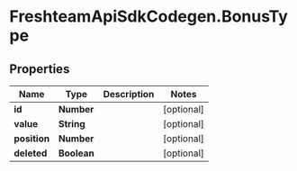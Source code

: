 # FreshteamApiSdkCodegen.BonusType

## Properties

Name | Type | Description | Notes
------------ | ------------- | ------------- | -------------
**id** | **Number** |  | [optional] 
**value** | **String** |  | [optional] 
**position** | **Number** |  | [optional] 
**deleted** | **Boolean** |  | [optional] 


